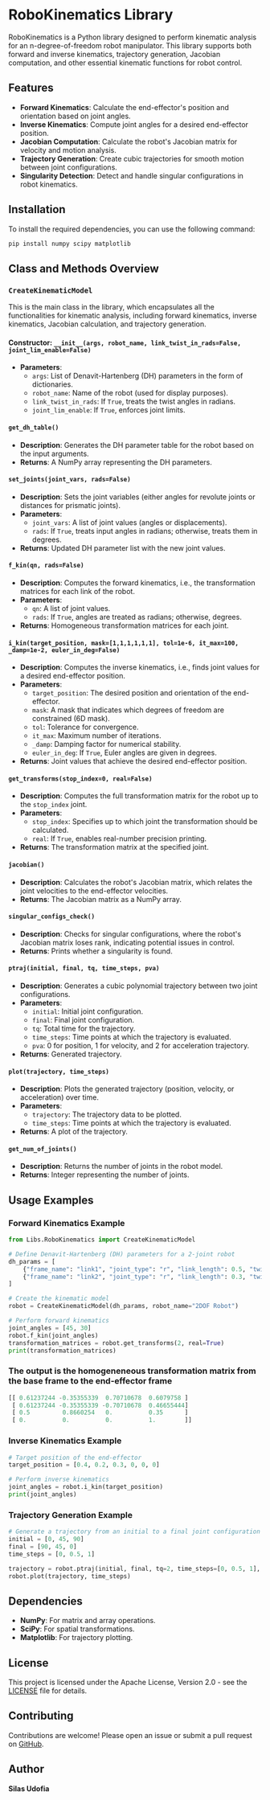 
# RoboKinematics Library

RoboKinematics is a Python library designed to perform kinematic analysis for an n-degree-of-freedom robot manipulator. This library supports both forward and inverse kinematics, trajectory generation, Jacobian computation, and other essential kinematic functions for robot control.

## Features

- **Forward Kinematics**: Calculate the end-effector's position and orientation based on joint angles.
- **Inverse Kinematics**: Compute joint angles for a desired end-effector position.
- **Jacobian Computation**: Calculate the robot's Jacobian matrix for velocity and motion analysis.
- **Trajectory Generation**: Create cubic trajectories for smooth motion between joint configurations.
- **Singularity Detection**: Detect and handle singular configurations in robot kinematics.

## Installation

To install the required dependencies, you can use the following command:

```bash
pip install numpy scipy matplotlib
```

## Class and Methods Overview

### `CreateKinematicModel`

This is the main class in the library, which encapsulates all the functionalities for kinematic analysis, including forward kinematics, inverse kinematics, Jacobian calculation, and trajectory generation.

#### **Constructor: `__init__(args, robot_name, link_twist_in_rads=False, joint_lim_enable=False)`**

- **Parameters**:
  - `args`: List of Denavit-Hartenberg (DH) parameters in the form of dictionaries.
  - `robot_name`: Name of the robot (used for display purposes).
  - `link_twist_in_rads`: If `True`, treats the twist angles in radians.
  - `joint_lim_enable`: If `True`, enforces joint limits.

#### **`get_dh_table()`**
- **Description**: Generates the DH parameter table for the robot based on the input arguments.
- **Returns**: A NumPy array representing the DH parameters.

#### **`set_joints(joint_vars, rads=False)`**
- **Description**: Sets the joint variables (either angles for revolute joints or distances for prismatic joints).
- **Parameters**:
  - `joint_vars`: A list of joint values (angles or displacements).
  - `rads`: If `True`, treats input angles in radians; otherwise, treats them in degrees.
- **Returns**: Updated DH parameter list with the new joint values.

#### **`f_kin(qn, rads=False)`**
- **Description**: Computes the forward kinematics, i.e., the transformation matrices for each link of the robot.
- **Parameters**:
  - `qn`: A list of joint values.
  - `rads`: If `True`, angles are treated as radians; otherwise, degrees.
- **Returns**: Homogeneous transformation matrices for each joint.

#### **`i_kin(target_position, mask=[1,1,1,1,1,1], tol=1e-6, it_max=100, _damp=1e-2, euler_in_deg=False)`**
- **Description**: Computes the inverse kinematics, i.e., finds joint values for a desired end-effector position.
- **Parameters**:
  - `target_position`: The desired position and orientation of the end-effector.
  - `mask`: A mask that indicates which degrees of freedom are constrained (6D mask).
  - `tol`: Tolerance for convergence.
  - `it_max`: Maximum number of iterations.
  - `_damp`: Damping factor for numerical stability.
  - `euler_in_deg`: If `True`, Euler angles are given in degrees.
- **Returns**: Joint values that achieve the desired end-effector position.

#### **`get_transforms(stop_index=0, real=False)`**
- **Description**: Computes the full transformation matrix for the robot up to the `stop_index` joint.
- **Parameters**:
  - `stop_index`: Specifies up to which joint the transformation should be calculated.
  - `real`: If `True`, enables real-number precision printing.
- **Returns**: The transformation matrix at the specified joint.

#### **`jacobian()`**
- **Description**: Calculates the robot's Jacobian matrix, which relates the joint velocities to the end-effector velocities.
- **Returns**: The Jacobian matrix as a NumPy array.

#### **`singular_configs_check()`**
- **Description**: Checks for singular configurations, where the robot's Jacobian matrix loses rank, indicating potential issues in control.
- **Returns**: Prints whether a singularity is found.

#### **`ptraj(initial, final, tq, time_steps, pva)`**
- **Description**: Generates a cubic polynomial trajectory between two joint configurations.
- **Parameters**:
  - `initial`: Initial joint configuration.
  - `final`: Final joint configuration.
  - `tq`: Total time for the trajectory.
  - `time_steps`: Time points at which the trajectory is evaluated.
  - `pva`: 0 for position, 1 for velocity, and 2 for acceleration trajectory.
- **Returns**: Generated trajectory.

#### **`plot(trajectory, time_steps)`**
- **Description**: Plots the generated trajectory (position, velocity, or acceleration) over time.
- **Parameters**:
  - `trajectory`: The trajectory data to be plotted.
  - `time_steps`: Time points at which the trajectory is evaluated.
- **Returns**: A plot of the trajectory.

#### **`get_num_of_joints()`**
- **Description**: Returns the number of joints in the robot model.
- **Returns**: Integer representing the number of joints.

## Usage Examples

### Forward Kinematics Example

```python
from Libs.RoboKinematics import CreateKinematicModel

# Define Denavit-Hartenberg (DH) parameters for a 2-joint robot
dh_params = [
    {"frame_name": "link1", "joint_type": "r", "link_length": 0.5, "twist": 90, "offset": 0.2, "theta": 45},
    {"frame_name": "link2", "joint_type": "r", "link_length": 0.3, "twist": 0, "offset": 0.1, "theta": 30}
]

# Create the kinematic model
robot = CreateKinematicModel(dh_params, robot_name="2DOF Robot")

# Perform forward kinematics
joint_angles = [45, 30]
robot.f_kin(joint_angles)
transformation_matrices = robot.get_transforms(2, real=True)
print(transformation_matrices)
```
### The output is the homogeneneous transformation matrix from the base frame to the end-effector frame
```python
[[ 0.61237244 -0.35355339  0.70710678  0.6079758 ]
 [ 0.61237244 -0.35355339 -0.70710678  0.46655444]
 [ 0.5         0.8660254   0.          0.35      ]
 [ 0.          0.          0.          1.        ]]
```

### Inverse Kinematics Example

```python
# Target position of the end-effector
target_position = [0.4, 0.2, 0.3, 0, 0, 0]

# Perform inverse kinematics
joint_angles = robot.i_kin(target_position)
print(joint_angles)
```

### Trajectory Generation Example

```python
# Generate a trajectory from an initial to a final joint configuration
initial = [0, 45, 90]
final = [90, 45, 0]
time_steps = [0, 0.5, 1]

trajectory = robot.ptraj(initial, final, tq=2, time_steps=[0, 0.5, 1], pva=0)
robot.plot(trajectory, time_steps)
```

## Dependencies

- **NumPy**: For matrix and array operations.
- **SciPy**: For spatial transformations.
- **Matplotlib**: For trajectory plotting.

## License

This project is licensed under the Apache License, Version 2.0 - see the [LICENSE](http://www.apache.org/licenses/LICENSE-2.0) file for details.

## Contributing

Contributions are welcome! Please open an issue or submit a pull request on [GitHub](https://github.com/Silas-U/Robot-Kinematics-lib/tree/main).

## Author

**Silas Udofia**
```
